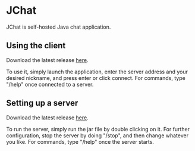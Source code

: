 # JChat
JChat is self-hosted Java chat application.
## Using the client
Download the latest release [here](https://github.com/DenDen747/JChat/raw/main/builds/1.1/JChatClient.jar).

To use it, simply launch the application, enter the server address and your desired nickname, and press enter or click connect.
For commands, type "/help" once connected to a server.
## Setting up a server
Download the latest release [here](https://github.com/DenDen747/JChat/raw/main/builds/1.1/JChatServer.jar).

To run the server, simply run the jar file by double clicking on it. For further configuration, stop the server by doing "/stop", and then change whatever you like.
For commands, type "/help" once the server starts.
